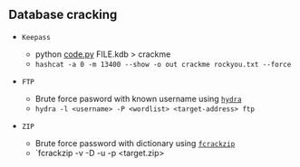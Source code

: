 Database cracking
-----------------------

* `Keepass` 
	
	* python [code.py](https://github.com/ByamB4/Capture-The-Flag-Tools/blob/master/Cracking/code/keepass2john.py) FILE.kdb > crackme
  	* `hashcat -a 0 -m 13400 --show -o out crackme rockyou.txt --force`

* `FTP` 
	
	* Brute force pasword with known username using [`hydra`](https://tools.kali.org/password-attacks/hydra)
	* `hydra -l <username> -P <wordlist> <target-address> ftp`

* `ZIP`

	* Brute force password with dictionary using [`fcrackzip`](http://manpages.ubuntu.com/manpages/trusty/man1/fcrackzip.1.html)
	* `fcrackzip -v -D -u -p <wordlist> <target.zip>
